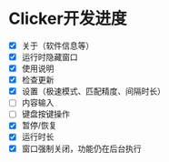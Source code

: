 # Clicker开发进度

- [x] 关于（软件信息等）
- [x] 运行时隐藏窗口
- [x] 使用说明
- [x] 检查更新
- [x] 设置（极速模式、匹配精度、间隔时长）
- [ ] 内容输入
- [ ] 键盘按键操作
- [x] 暂停/恢复
- [x] 运行时长
- [x] 窗口强制关闭，功能仍在后台执行